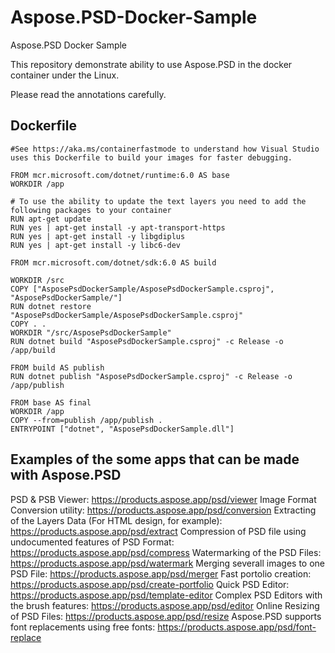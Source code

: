 # Aspose.PSD-Docker-Sample
Aspose.PSD Docker Sample

This repository demonstrate ability to use Aspose.PSD in the docker container under the Linux.

Please read the annotations carefully.

## Dockerfile
 ```
#See https://aka.ms/containerfastmode to understand how Visual Studio uses this Dockerfile to build your images for faster debugging.

FROM mcr.microsoft.com/dotnet/runtime:6.0 AS base
WORKDIR /app

# To use the ability to update the text layers you need to add the following packages to your container
RUN apt-get update
RUN yes | apt-get install -y apt-transport-https
RUN yes | apt-get install -y libgdiplus
RUN yes | apt-get install -y libc6-dev

FROM mcr.microsoft.com/dotnet/sdk:6.0 AS build

WORKDIR /src
COPY ["AsposePsdDockerSample/AsposePsdDockerSample.csproj", "AsposePsdDockerSample/"]
RUN dotnet restore "AsposePsdDockerSample/AsposePsdDockerSample.csproj"
COPY . .
WORKDIR "/src/AsposePsdDockerSample"
RUN dotnet build "AsposePsdDockerSample.csproj" -c Release -o /app/build

FROM build AS publish
RUN dotnet publish "AsposePsdDockerSample.csproj" -c Release -o /app/publish

FROM base AS final
WORKDIR /app
COPY --from=publish /app/publish .
ENTRYPOINT ["dotnet", "AsposePsdDockerSample.dll"]
 ```
 
## Examples of the some apps that can be made with Aspose.PSD
PSD & PSB Viewer: https://products.aspose.app/psd/viewer
Image Format Conversion utility: https://products.aspose.app/psd/conversion
Extracting of the Layers Data (For HTML design, for example): https://products.aspose.app/psd/extract
Compression of PSD file using undocumented features of PSD Format: https://products.aspose.app/psd/compress
Watermarking of the PSD Files: https://products.aspose.app/psd/watermark
Merging severall images to one PSD File: https://products.aspose.app/psd/merger
Fast portolio creation: https://products.aspose.app/psd/create-portfolio
Quick PSD Editor: https://products.aspose.app/psd/template-editor
Complex PSD Editors with the brush features: https://products.aspose.app/psd/editor
Online Resizing of PSD Files: https://products.aspose.app/psd/resize
Aspose.PSD supports font replacements using free fonts: https://products.aspose.app/psd/font-replace